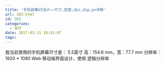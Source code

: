 ```yaml
---
title: '手机屏幕UI设计——尺寸,密度,dpi,dip,px详解'
url: 383.html
id: 383
categories:
  - 设计
date: 2017-03-31 18:41:07
tags:
---
```


我当前使用的手机屏幕尺寸是： 5.5英寸 高：154.6 mm，宽：77.7 mm 分辨率： 1920 * 1080 Web 移动端界面设计，使用 逻辑分辨率